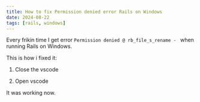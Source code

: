 ```yaml
---
title: How to fix Permission denied error Rails on Windows
date: 2024-08-22
tags: [rails, windows]
---
```


Every frikin time I get error `Permission denied @ rb_file_s_rename - ` when running Rails on Windows.

This is how i fixed it:

1. Close the vscode

2. Open vscode

It was working now.
